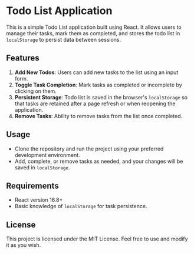 # Todo List Application

This is a simple Todo List application built using React. It allows users to manage their tasks, mark them as completed, and stores the todo list in `localStorage` to persist data between sessions.

## Features

1. **Add New Todos**: Users can add new tasks to the list using an input form.
2. **Toggle Task Completion**: Mark tasks as completed or incomplete by clicking on them.
3. **Persistent Storage**: Todo list is saved in the browser's `localStorage` so that tasks are retained after a page refresh or when reopening the application.
4. **Remove Tasks**: Ability to remove tasks from the list once completed.

## Usage

- Clone the repository and run the project using your preferred development environment.
- Add, complete, or remove tasks as needed, and your changes will be saved in `localStorage`.

## Requirements

- React version 16.8+
- Basic knowledge of `localStorage` for task persistence.

## License

This project is licensed under the MIT License. Feel free to use and modify it as you wish.
